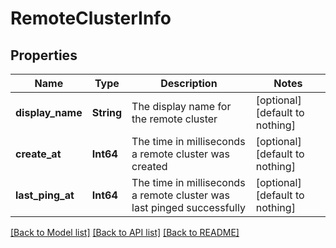 # RemoteClusterInfo


## Properties
Name | Type | Description | Notes
------------ | ------------- | ------------- | -------------
**display_name** | **String** | The display name for the remote cluster | [optional] [default to nothing]
**create_at** | **Int64** | The time in milliseconds a remote cluster was created | [optional] [default to nothing]
**last_ping_at** | **Int64** | The time in milliseconds a remote cluster was last pinged successfully | [optional] [default to nothing]


[[Back to Model list]](../README.md#models) [[Back to API list]](../README.md#api-endpoints) [[Back to README]](../README.md)


